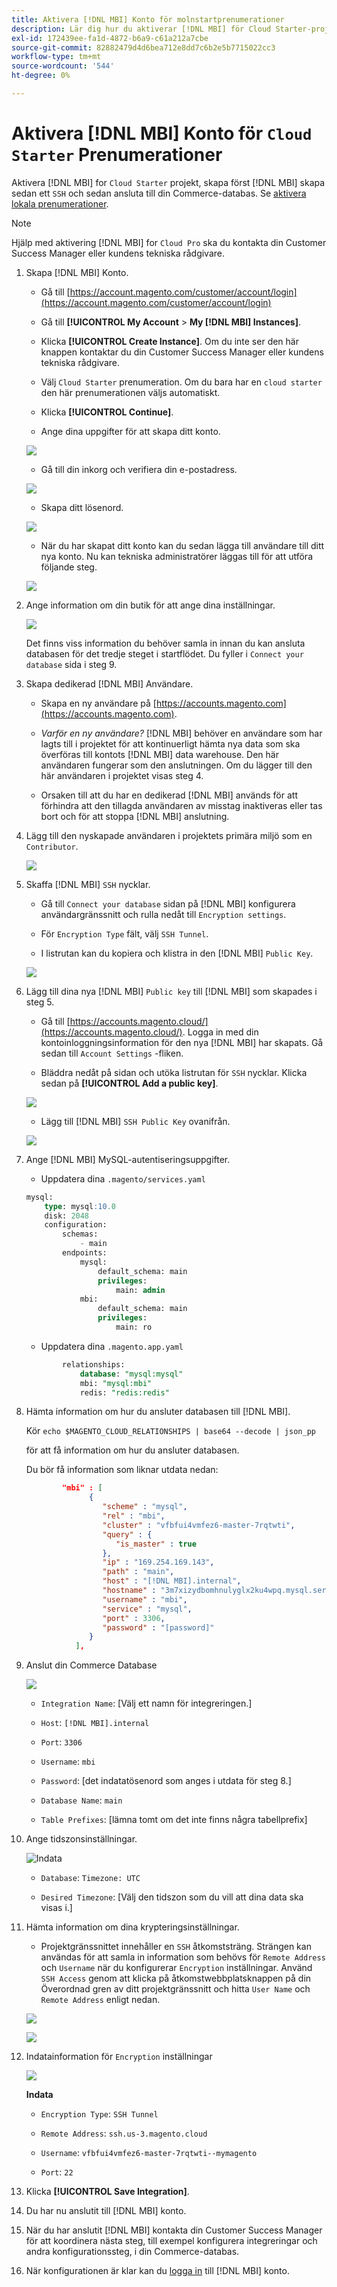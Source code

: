 ```yaml
---
title: Aktivera [!DNL MBI] Konto för molnstartprenumerationer
description: Lär dig hur du aktiverar [!DNL MBI] för Cloud Starter-projekt.
exl-id: 172439ee-fa1d-4872-b6a9-c61a212a7cbe
source-git-commit: 82882479d4d6bea712e8dd7c6b2e5b7715022cc3
workflow-type: tm+mt
source-wordcount: '544'
ht-degree: 0%

---
```


# Aktivera [!DNL MBI] Konto för `Cloud Starter` Prenumerationer

Aktivera [!DNL MBI] for `Cloud Starter` projekt, skapa först [!DNL MBI] skapa sedan ett `SSH` och sedan ansluta till din Commerce-databas. Se [aktivera lokala prenumerationer](../getting-started/onpremise-activation.md).

>[!NOTE]
>
>Hjälp med aktivering [!DNL MBI] for `Cloud Pro` ska du kontakta din Customer Success Manager eller kundens tekniska rådgivare.

1. Skapa [!DNL MBI] Konto.

   - Gå till [https://account.magento.com/customer/account/login](https://account.magento.com/customer/account/login)

   - Gå till **[!UICONTROL My Account** > **My [!DNL MBI] Instances]**.

   - Klicka **[!UICONTROL Create Instance]**. Om du inte ser den här knappen kontaktar du din Customer Success Manager eller kundens tekniska rådgivare.

   - Välj `Cloud Starter` prenumeration. Om du bara har en `cloud starter` den här prenumerationen väljs automatiskt.

   - Klicka **[!UICONTROL Continue]**.

   - Ange dina uppgifter för att skapa ditt konto.

   ![](../assets/create-account-2.png)

   - Gå till din inkorg och verifiera din e-postadress.

   ![](../assets/create-account-3.png)

   - Skapa ditt lösenord.

   ![](../assets/create-account-4.png)

   - När du har skapat ditt konto kan du sedan lägga till användare till ditt nya konto. Nu kan tekniska administratörer läggas till för att utföra följande steg.

   ![](../assets/create-account-5.png)

1. Ange information om din butik för att ange dina inställningar.

   ![](../assets/create-account-6.png)

   Det finns viss information du behöver samla in innan du kan ansluta databasen för det tredje steget i startflödet. Du fyller i `Connect your database` sida i steg 9.

1. Skapa dedikerad [!DNL MBI] Användare.

   - Skapa en ny användare på [https://accounts.magento.com](https://accounts.magento.com).

   - _Varför en ny användare?_ [!DNL MBI] behöver en användare som har lagts till i projektet för att kontinuerligt hämta nya data som ska överföras till kontots [!DNL MBI] data warehouse. Den här användaren fungerar som den anslutningen. Om du lägger till den här användaren i projektet visas steg 4.

   - Orsaken till att du har en dedikerad [!DNL MBI] används för att förhindra att den tillagda användaren av misstag inaktiveras eller tas bort och för att stoppa [!DNL MBI] anslutning.

1. Lägg till den nyskapade användaren i projektets primära miljö som en `Contributor`.

   ![](../assets/create-account-7.png)

1. Skaffa [!DNL MBI] `SSH` nycklar.

   - Gå till `Connect your database` sidan på [!DNL MBI] konfigurera användargränssnitt och rulla nedåt till `Encryption settings`.

   - För `Encryption Type` fält, välj `SSH Tunnel`.

   - I listrutan kan du kopiera och klistra in den [!DNL MBI] `Public Key`.

   ![](../assets/create-account-8.png)

1. Lägg till dina nya [!DNL MBI] `Public key` till [!DNL MBI] som skapades i steg 5.

   - Gå till [https://accounts.magento.cloud/](https://accounts.magento.cloud/). Logga in med din kontoinloggningsinformation för den nya [!DNL MBI] har skapats. Gå sedan till `Account Settings` -fliken.

   - Bläddra nedåt på sidan och utöka listrutan för `SSH` nycklar. Klicka sedan på **[!UICONTROL Add a public key]**.

   ![](../assets/create-account-9.png)

   - Lägg till [!DNL MBI] `SSH Public Key` ovanifrån.

   ![](../assets/create-account-10.png)

1. Ange [!DNL MBI] MySQL-autentiseringsuppgifter.

   - Uppdatera dina `.magento/services.yaml`

   ```sql
   mysql:
       type: mysql:10.0
       disk: 2048
       configuration:
           schemas:
               - main
           endpoints:
               mysql:
                   default_schema: main
                   privileges:
                       main: admin
               mbi:
                   default_schema: main
                   privileges:
                       main: ro
   ```

   - Uppdatera dina `.magento.app.yaml`

   ```sql
           relationships:
               database: "mysql:mysql"
               mbi: "mysql:mbi"
               redis: "redis:redis"
   ```

1. Hämta information om hur du ansluter databasen till [!DNL MBI].

   Kör
   `echo $MAGENTO_CLOUD_RELATIONSHIPS | base64 --decode | json_pp`

   för att få information om hur du ansluter databasen.

   Du bör få information som liknar utdata nedan:

   ```json
           "mbi" : [
                 {
                    "scheme" : "mysql",
                    "rel" : "mbi",
                    "cluster" : "vfbfui4vmfez6-master-7rqtwti",
                    "query" : {
                       "is_master" : true
                    },
                    "ip" : "169.254.169.143",
                    "path" : "main",
                    "host" : "[!DNL MBI].internal",
                    "hostname" : "3m7xizydbomhnulyglx2ku4wpq.mysql.service._.magentosite.cloud",
                    "username" : "mbi",
                    "service" : "mysql",
                    "port" : 3306,
                    "password" : "[password]"
                 }
              ],
   ```

1. Anslut din Commerce Database

   ![](../assets/create-account-11.png)

   - `Integration Name`: [Välj ett namn för integreringen.]

   - `Host`: `[!DNL MBI].internal`

   - `Port`: `3306`

   - `Username`: `mbi`

   - `Password`: [det indatatösenord som anges i utdata för steg 8.]

   - `Database Name`: `main`

   - `Table Prefixes`: [lämna tomt om det inte finns några tabellprefix]

1. Ange tidszonsinställningar.

   ![Indata](../assets/create-account-12.png)

   - `Database`: `Timezone: UTC`

   - `Desired Timezone`: [Välj den tidszon som du vill att dina data ska visas i.]

1. Hämta information om dina krypteringsinställningar.

   - Projektgränssnittet innehåller en `SSH` åtkomststräng. Strängen kan användas för att samla in information som behövs för `Remote Address` och `Username` när du konfigurerar `Encryption` inställningar. Använd `SSH Access` genom att klicka på åtkomstwebbplatsknappen på din Överordnad gren av ditt projektgränssnitt och hitta `User Name` och `Remote Address` enligt nedan.

   ![](../assets/create-account-13.png)

   ![](../assets/create-account-14.png)

1. Indatainformation för `Encryption` inställningar

   ![](../assets/create-account-15.png)

   **Indata**

   - `Encryption Type`: `SSH Tunnel`

   - `Remote Address`: `ssh.us-3.magento.cloud`

   - `Username`: `vfbfui4vmfez6-master-7rqtwti--mymagento`

   - `Port`: `22`

1. Klicka **[!UICONTROL Save Integration]**.

1. Du har nu anslutit till [!DNL MBI] konto.

1. När du har anslutit [!DNL MBI] kontakta din Customer Success Manager för att koordinera nästa steg, till exempel konfigurera integreringar och andra konfigurationssteg, i din Commerce-databas.

1. När konfigurationen är klar kan du [logga in](../getting-started/sign-in.md) till [!DNL MBI] konto.
